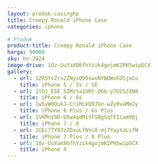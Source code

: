 ```yaml
---
layout: produk-casinghp
title: Creepy Ronald iPhone Case
categories: iphone

# Produk
product-title: Creepy Ronald iPhone Case
harga: 90000
sku: hn-2924
image-drive: 1Oz-UuYaX86fhYzik4gojmK2PH5wipOCX
gallery:
  - url: 1ZRSYvZrs2ZNysQ99swoNYBDWxFD5joCo
    title: iPhone 5 / 5s / SE
  - url: 1tOJ_E5E_SZMzta1URt-D6b-y7U2SJXN8
    title: iPhone 6 / 6s
  - url: 1w5yW8QukJ-CriMLkQ9JGn-wZy0vaMm2y
    title: iPhone 6 Plus / 6s Plus
  - url: 1SKMnV9D-UXw4qdMiYFSBgSqfFIiam9Qj
    title: iPhone 7 / 8
  - url: 1CEc77Y97zZDxuLfNYi8-mj7YwyXaLsfN
    title: iPhone 7 Plus / 8 Plus
  - url: 1Oz-UuYaX86fhYzik4gojmK2PH5wipOCX
    title: iPhone X
---
```


